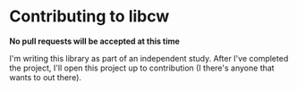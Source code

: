# Contributing to libcw

**No pull requests will be accepted at this time**

I'm writing this library as part of an independent study. After I've completed
the project, I'll open this project up to contribution (I there's anyone that
wants to out there).
